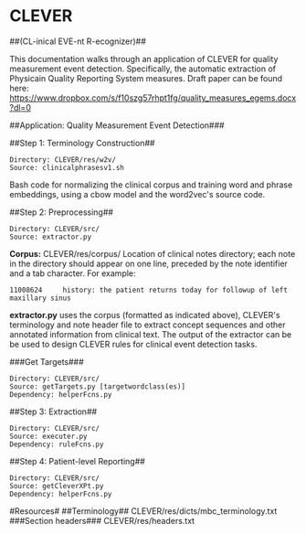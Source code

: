 # CLEVER #
##(CL-inical EVE-nt R-ecognizer)##

This documentation walks through an application of CLEVER for quality measurement event detection.  Specifically, the automatic extraction of Physicain Quality Reporting System measures.  Draft paper can be found here: https://www.dropbox.com/s/f10szg57rhpt1fg/quality_measures_egems.docx?dl=0

##Application: Quality Measurement Event Detection###

##Step 1: Terminology Construction##
```
Directory: CLEVER/res/w2v/
Source: clinicalphrasesv1.sh
```
Bash code for normalizing the clinical corpus and training word and phrase embeddings, using a cbow model and the word2vec's source code.

##Step 2: Preprocessing##
```
Directory: CLEVER/src/
Source: extractor.py
```
**Corpus:** 
CLEVER/res/corpus/
Location of clinical notes directory; each note in the directory should appear on one line, preceded by the note identifier and a tab character.  For example:
```
11008624	 history: the patient returns today for followup of left maxillary sinus 
```
**extractor.py** uses the corpus (formatted as indicated above), CLEVER's terminology and note header file to extract concept sequences and other annotated information from clinical text.  The output of the extractor can be be used to design CLEVER rules for clinical event detection tasks.                  
 
###Get Targets###
```
Directory: CLEVER/src/
Source: getTargets.py [targetwordclass(es)]
Dependency: helperFcns.py
```
##Step 3: Extraction##
```
Directory: CLEVER/src/
Source: executer.py 
Dependency: ruleFcns.py
```
##Step 4: Patient-level Reporting##
```
Directory: CLEVER/src/
Source: getCleverXPt.py 
Dependency: helperFcns.py
```
#Resources#
##Terminology##
CLEVER/res/dicts/mbc_terminology.txt
###Section headers###
CLEVER/res/headers.txt







